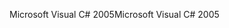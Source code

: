 <span data-ttu-id="88c77-101">Microsoft Visual C# 2005</span><span class="sxs-lookup"><span data-stu-id="88c77-101">Microsoft Visual C# 2005</span></span>